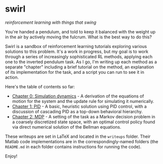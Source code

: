 # swirl
_reinforcement learning with things that swing_

You're handed a pendulum, and told to keep it balanced with the weight up in the air by actively moving the fulcrum. What is the best way to do this?

Swirl is a sandbox of reinforcement learning tutorials exploring various solutions to this problem. It's a work in progress, but my goal is to work through a series of increasingly sophisticated RL methods, applying each one to the inverted pendulum task. As I go, I'm writing up each method as a separate "chapter" including a brief tutorial on the method, an explanation of its implementation for the task, and a script you can run to see it in action.

Here's the table of contents so far:

- [Chapter 0: Simulation dynamics](writeups/0-simulation_dynamics/0-simulation_dynamics.pdf) - A derivation of the equations of motion for the system and the update rule for simulating it numerically.
- [Chapter 1: PID](writeups/1-pid/1-pid.pdf) - A basic, heuristic solution using PID control, with a discussion of cascading PID as a top-down behavioral hierarchy.
- [Chapter 2: MDP](writeups/2-mdp/2-mdp.pdf) - A setting of the task as a Markov decision problem in a coarsely discretized state space, with an optimal control policy found via direct numerical solution of the Bellman equations.

These writeups are set in LaTeX and located in the `writeups` folder. Their Matlab code implementations are in the correspondingly-named folders (the `README.md` in each folder contains instructions for running the code).

Enjoy!
